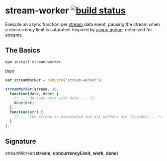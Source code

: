 stream-worker  [![build status](https://secure.travis-ci.org/goodeggs/stream-worker.png)](http://travis-ci.org/goodeggs/stream-worker)
=============

Execute an async function per [stream](http://nodejs.org/api/stream.html) data event, pausing the stream when a concurrency limit is saturated.  Inspired by [async.queue](https://github.com/caolan/async#queue), optimized for streams.


The Basics
----------

```
npm install stream-worker
```

then

```js
var streamWorker = require('stream-worker');

streamWorker(stream, 10, 
  function(data, done) { 
    /* ... do some work with data ... */ 
    done(err);
  }, 
  function(err) { 
    /* ... the stream is exhauseted and all workers are finished ... */ 
  }
);
```

Signature
---------
streamWorker(**stream**, **concurrencyLimit**, **work**, **done**)
